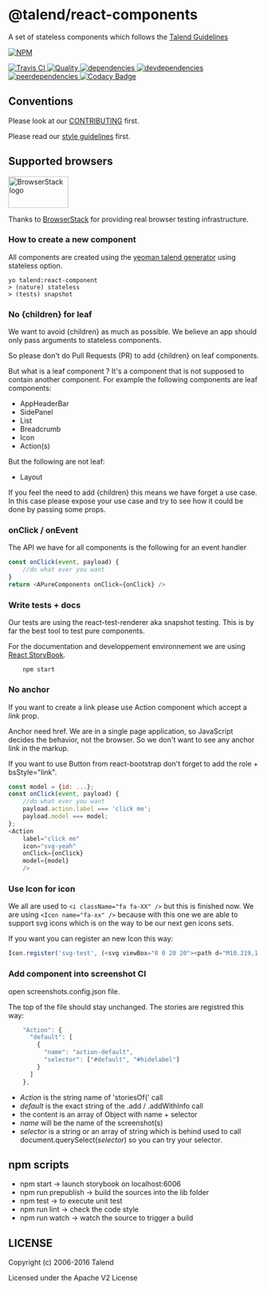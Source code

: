 # @talend/react-components

A set of stateless components which follows the [Talend Guidelines](http://guidelines.talend.com)

[![NPM][npm-icon] ][npm-url]

[![Travis CI][travis-ci-image] ][travis-ci-url]
[![Quality][quality-badge] ][quality-url]
[![dependencies][dependencies-image] ][dependencies-url]
[![devdependencies][devdependencies-image] ][devdependencies-url]
[![peerdependencies][peerdependencies-image] ][peerdependencies-url]
[![Codacy Badge](https://api.codacy.com/project/badge/Grade/2dd69f1168bb43f781fee182a67a00f2)](https://www.codacy.com/app/Talend/react-talend-components)

[npm-icon]: https://nodei.co/npm/react-talend-components.svg?downloads=true
[npm-url]: https://npmjs.org/package/@talend/react-components
[travis-ci-image]: https://travis-ci.org/Talend/react-talend-components.svg?branch=master
[travis-ci-url]: https://travis-ci.org/Talend/react-talend-components

[dependencies-image]: https://david-dm.org/Talend/react-talend-components.svg
[dependencies-url]: https://david-dm.org/Talend/react-talend-components
[devdependencies-image]: https://david-dm.org/Talend/react-talend-components/dev-status.svg
[devdependencies-url]: https://david-dm.org/Talend/react-talend-components#info=devDependencies
[peerdependencies-image]: https://david-dm.org/Talend/react-talend-components/peer-status.svg
[peerdependencies-url]: https://david-dm.org/Talend/react-talend-components?type=peer

[quality-badge]: http://npm.packagequality.com/shield/react-talend-components.svg
[quality-url]: http://packagequality.com/#?package=react-talend-components

## Conventions

Please look at our [CONTRIBUTING](https://github.com/Talend/tools/blob/master/tools-root-github/CONTRIBUTING.md) first.

Please read our [style guidelines](http://guidelines.talend.com) first.

## Supported browsers

<img src="https://camo.githubusercontent.com/46a1f6891a7e0d7f74956a056b19d6ba5b76a3be/68747470733a2f2f7777772e62726f77736572737461636b2e636f6d2f696d616765732f6c61796f75742f62726f77736572737461636b2d6c6f676f2d363030783331352e706e67" alt="BrowserStack logo" width="120" height="63">

Thanks to [BrowserStack](https://www.browserstack.com/) for providing real browser testing infrastructure.

### How to create a new component

All components are created using the [yeoman talend generator](https://github.com/Talend/generator-talend) using stateless option.

    yo talend:react-component
    > (nature) stateless
    > (tests) snapshot

### No {children} for leaf

We want to avoid {children} as much as possible.
We believe an app should only pass arguments to stateless components.

So please don't do Pull Requests (PR) to add {children} on leaf components.

But what is a leaf component ?
It's a component that is not supposed to contain another component.
For example the following components are leaf components:

* AppHeaderBar
* SidePanel
* List
* Breadcrumb
* Icon
* Action(s)

But the following are not leaf:

* Layout

If you feel the need to add {children} this means we have forget a use case.
In this case please expose your use case and try to see how
it could be done by passing some props.

### onClick / onEvent

The API we have for all components is the following for an event handler

```javascript
const onClick(event, payload) {
	//do what ever you want
}
return <APureComponents onClick={onClick} />
```

### Write tests + docs

Our tests are using the react-test-renderer aka snapshot testing.
This is by far the best tool to test pure components.

For the documentation and developpement environnement
we are using [React StoryBook](https://getstorybook.io).

```shell
    npm start
```

### No anchor

If you want to create a link
please use Action component which accept a *link* prop.

Anchor need href. We are in a single page application, so JavaScript
decides the behavior, not the browser.
So we don't want to see any anchor link in the markup.

If you want to use Button from react-bootstrap don't forget
to add the role + bsStyle="link".

```javascript
const model = {id: ...};
const onClick(event, payload) {
	//do what ever you want
	payload.action.label === 'click me';
	payload.model === model;
};
<Action
	label="click me"
	icon="svg-yeah"
	onClick={onClick}
	model={model}
	/>
```

### Use Icon for icon

We all are used to ```<i className="fa fa-XX" />``` but this is finished now.
We are using ```<Icon name="fa-xx" />``` because with this one we are able
to support svg icons which is on the way to be our next gen icons sets.

If you want you can register an new Icon this way:

```javascript
Icon.register('svg-test', (<svg viewBox="0 0 20 20"><path d="M10.219,1.688c-4.471,0-8.094,3.623-8.094,8.094s3.623,8.094,8.094,8.094s8.094-3.623,8.094-8.094S14.689,1.688,10.219,1.688 M10.219,17.022c-3.994,0-7.242-3.247-7.242-7.241c0-3.994,3.248-7.242,7.242-7.242c3.994,0,7.241,3.248,7.241,7.242C17.46,13.775,14.213,17.022,10.219,17.022 M15.099,7.03c-0.167-0.167-0.438-0.167-0.604,0.002L9.062,12.48l-2.269-2.277c-0.166-0.167-0.437-0.167-0.603,0c-0.166,0.166-0.168,0.437-0.002,0.603l2.573,2.578c0.079,0.08,0.188,0.125,0.3,0.125s0.222-0.045,0.303-0.125l5.736-5.751C15.268,7.466,15.265,7.196,15.099,7.03" /></svg>));
```

### Add component into screenshot CI

open screenshots.config.json file.

The top of the file should stay unchanged.
The stories are registred this way:

```javascript
    "Action": {
      "default": [
        {
          "name": "action-default",
          "selector": ["#default", "#hidelabel"]
        }
      ]
    },
```

* *Action* is the string name of 'storiesOf(' call
* *default* is the exact string of the .add / .addWithInfo call
* the content is an array of Object with name + selector
* *name* will be the name of the screenshot(s)
* *selector* is a string or an array of string which is behind used to call document.querySelect(*selector*) so you can try your selector.

## npm scripts

* npm start -> launch storybook on localhost:6006
* npm run prepublish -> build the sources into the lib folder
* npm test -> to execute unit test
* npm run lint -> check the code style
* npm run watch -> watch the source to trigger a build

## LICENSE

Copyright (c) 2006-2016 Talend

Licensed under the Apache V2 License
